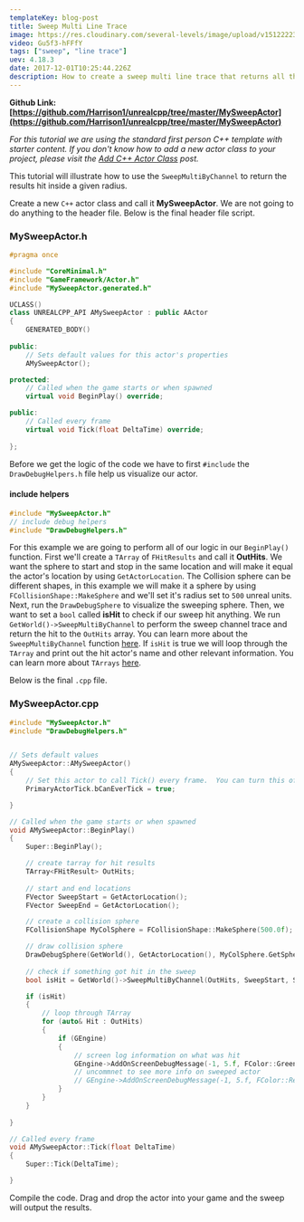 ```yaml
---
templateKey: blog-post
title: Sweep Multi Line Trace
image: https://res.cloudinary.com/several-levels/image/upload/v1512222399/sweep-actor_ht78xh.jpg
video: Gu5f3-hFFfY
tags: ["sweep", "line trace"]
uev: 4.18.3
date: 2017-12-01T10:25:44.226Z
description: How to create a sweep multi line trace that returns all the actors that the sphere hits.
---
```

**Github Link: [https://github.com/Harrison1/unrealcpp/tree/master/MySweepActor](https://github.com/Harrison1/unrealcpp/tree/master/MySweepActor)**

*For this tutorial we are using the standard first person C++ template with starter content. If you don't know how to add a new actor class to your project, please visit the [Add C++ Actor Class](/add-actor-class) post.*

This tutorial will illustrate how to use the `SweepMultiByChannel` to return the results hit inside a given radius.

Create a new `C++` actor class and call it **MySweepActor**. We are not going to do anything to the header file. Below is the final header file script.

### MySweepActor.h
```cpp
#pragma once

#include "CoreMinimal.h"
#include "GameFramework/Actor.h"
#include "MySweepActor.generated.h"

UCLASS()
class UNREALCPP_API AMySweepActor : public AActor
{
	GENERATED_BODY()
	
public:	
	// Sets default values for this actor's properties
	AMySweepActor();

protected:
	// Called when the game starts or when spawned
	virtual void BeginPlay() override;

public:	
	// Called every frame
	virtual void Tick(float DeltaTime) override;
	
};
```

Before we get the logic of the code we have to first `#include` the `DrawDebugHelpers.h` file help us visualize our actor.

#### include helpers
```cpp
#include "MySweepActor.h"
// include debug helpers
#include "DrawDebugHelpers.h"
```

For this example we are going to perform all of our logic in our `BeginPlay()` function. First we'll create a `TArray` of `FHitResults` and call it **OutHits**.  We want the sphere to start and stop in the same location and will make it equal the actor's location by using `GetActorLocation`. The Collision sphere can be different shapes, in this example we will make it a sphere by using `FCollisionShape::MakeSphere` and we'll set it's radius set to `500` unreal units. Next, run the `DrawDebugSphere` to visualize the sweeping sphere. Then, we want to set a `bool` called **isHit** to check if our sweep hit anything. We run `GetWorld()->SweepMultiByChannel` to perform the sweep channel trace and return the hit to the `OutHits` array. You can learn more about the `SweepMultiByChannel` function [here](https://docs.unrealengine.com/latest/INT/API/Runtime/Engine/Engine/UWorld/SweepMultiByChannel/). If `isHit` is true we will loop through the `TArray` and print out the hit actor's name and other relevant information. You can learn more about `TArrays` [here](https://docs.unrealengine.com/latest/INT/Programming/UnrealArchitecture/TArrays/).

Below is the final `.cpp` file.

### MySweepActor.cpp
```cpp
#include "MySweepActor.h"
#include "DrawDebugHelpers.h"


// Sets default values
AMySweepActor::AMySweepActor()
{
 	// Set this actor to call Tick() every frame.  You can turn this off to improve performance if you don't need it.
	PrimaryActorTick.bCanEverTick = true;

}

// Called when the game starts or when spawned
void AMySweepActor::BeginPlay()
{
	Super::BeginPlay();

	// create tarray for hit results
	TArray<FHitResult> OutHits;
	
	// start and end locations
	FVector SweepStart = GetActorLocation();
	FVector SweepEnd = GetActorLocation();

	// create a collision sphere
	FCollisionShape MyColSphere = FCollisionShape::MakeSphere(500.0f);

	// draw collision sphere
	DrawDebugSphere(GetWorld(), GetActorLocation(), MyColSphere.GetSphereRadius(), 50, FColor::Purple, true);
	
	// check if something got hit in the sweep
	bool isHit = GetWorld()->SweepMultiByChannel(OutHits, SweepStart, SweepEnd, FQuat::Identity, ECC_WorldStatic, MyColSphere);

	if (isHit)
	{
		// loop through TArray
		for (auto& Hit : OutHits)
		{
			if (GEngine) 
			{
				// screen log information on what was hit
				GEngine->AddOnScreenDebugMessage(-1, 5.f, FColor::Green, FString::Printf(TEXT("Hit Result: %s"), *Hit.Actor->GetName()));
				// uncommnet to see more info on sweeped actor
				// GEngine->AddOnScreenDebugMessage(-1, 5.f, FColor::Red, FString::Printf(TEXT("All Hit Information: %s"), *Hit.ToString()));
			}						
		}
	}
	
}

// Called every frame
void AMySweepActor::Tick(float DeltaTime)
{
	Super::Tick(DeltaTime);

}

```

Compile the code. Drag and drop the actor into your game and the sweep will output the results.
